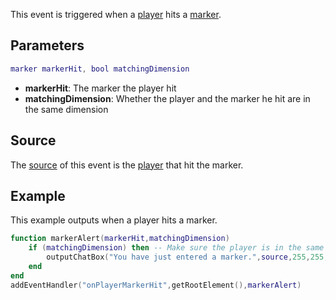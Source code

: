 This event is triggered when a [player](/docs/player.md "wikilink") hits a [marker](/marker.md "wikilink").

Parameters
----------

``` lua
marker markerHit, bool matchingDimension
```

-   **markerHit**: The marker the player hit
-   **matchingDimension**: Whether the player and the marker he hit are in the same dimension

Source
------

The [source](/docs/event_system#event_source.md "wikilink") of this event is the [player](/player.md "wikilink") that hit the marker.

Example
-------

This example outputs when a player hits a marker.

``` lua
function markerAlert(markerHit,matchingDimension)
    if (matchingDimension) then -- Make sure the player is in the same dimension as the marker (so they're actually going into it).
        outputChatBox("You have just entered a marker.",source,255,255,0) -- Output that they are.
    end
end
addEventHandler("onPlayerMarkerHit",getRootElement(),markerAlert)
```
